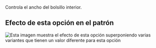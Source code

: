 Controla el ancho del bolsillo interior.

## Efecto de esta opción en el patrón

![Esta imagen muestra el efecto de esta opción superponiendo varias variantes que tienen un valor diferente para esta opción](carlita\_innerpocketwidth\_sample.svg "Efecto de esta opción en el patrón")
